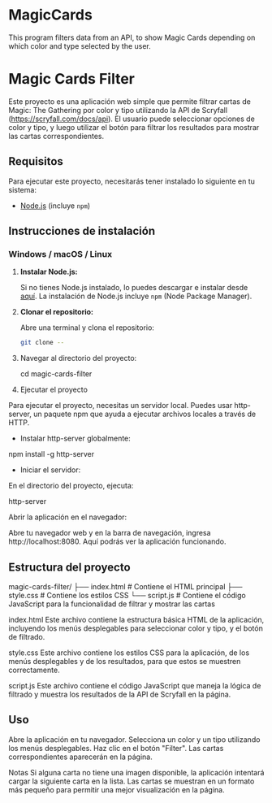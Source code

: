 # MagicCards
This program filters data from an API, to show Magic Cards depending on which color and type selected by the user.

# Magic Cards Filter

Este proyecto es una aplicación web simple que permite filtrar cartas de Magic: The Gathering por color y tipo utilizando la API de Scryfall (https://scryfall.com/docs/api). El usuario puede seleccionar opciones de color y tipo, y luego utilizar el botón para filtrar los resultados para mostrar las cartas correspondientes.

## Requisitos

Para ejecutar este proyecto, necesitarás tener instalado lo siguiente en tu sistema:

- [Node.js](https://nodejs.org/) (incluye `npm`)

## Instrucciones de instalación

### Windows / macOS / Linux

1. **Instalar Node.js:**

   Si no tienes Node.js instalado, lo puedes descargar e instalar desde [aquí](https://nodejs.org/). La instalación de Node.js incluye `npm` (Node Package Manager).

2. **Clonar el repositorio:**

   Abre una terminal y clona el repositorio:

   ```bash
   git clone --
3. Navegar al directorio del proyecto:

   cd magic-cards-filter

4. Ejecutar el proyecto
   
Para ejecutar el proyecto, necesitas un servidor local. Puedes usar http-server, un paquete npm que ayuda a ejecutar archivos locales a través de HTTP.

- Instalar http-server globalmente:

npm install -g http-server

- Iniciar el servidor:

En el directorio del proyecto, ejecuta:

http-server

Abrir la aplicación en el navegador:

Abre tu navegador web y en la barra de navegación, ingresa http://localhost:8080. Aquí podrás ver la aplicación funcionando.

## Estructura del proyecto

magic-cards-filter/
├── index.html      # Contiene el HTML principal
├── style.css       # Contiene los estilos CSS
└── script.js       # Contiene el código JavaScript para la funcionalidad de filtrar y mostrar las cartas

index.html
Este archivo contiene la estructura básica HTML de la aplicación, incluyendo los menús desplegables para seleccionar color y tipo, y el botón de filtrado.

style.css
Este archivo contiene los estilos CSS para la aplicación, de los menús desplegables y  de los resultados, para que estos se muestren correctamente.

script.js
Este archivo contiene el código JavaScript que maneja la lógica de filtrado y muestra los resultados de la API de Scryfall en la página.

## Uso
Abre la aplicación en tu navegador.
Selecciona un color y un tipo utilizando los menús desplegables.
Haz clic en el botón "Filter".
Las cartas correspondientes aparecerán en la página.

Notas
Si alguna carta no tiene una imagen disponible, la aplicación intentará cargar la siguiente carta en la lista.
Las cartas se muestran en un formato más pequeño para permitir una mejor visualización en la página.

   
